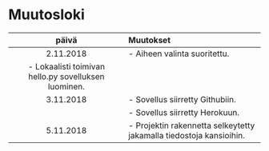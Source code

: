 # Muutosloki

| päivä     | Muutokset |
| :--------:| :---------|
| 2.11.2018 | - Aiheen valinta suoritettu.
              - Lokaalisti toimivan hello.py sovelluksen luominen. |
| 3.11.2018 | - Sovellus siirretty Githubiin. |
|           | - Sovellus siirretty Herokuun. |
| 5.11.2018 | - Projektin rakennetta selkeytetty jakamalla tiedostoja kansioihin. |